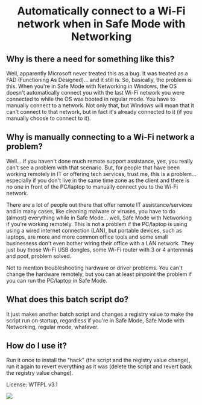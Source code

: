 # <p align="center">Automatically connect to a Wi-Fi network when in Safe Mode with Networking</p>
## Why is there a need for something like this?
Well, apparently Microsoft never treated this as a bug. It was treated as a FAD (Functioning As Designed)... and it still is. So, basically, the problem is this. When you're in Safe Mode with Networking in Windows, the OS doesn't automatically connect you with the last Wi-Fi network you were connected to while the OS was booted in regular mode. You have to manually connect to a network. Not only that, but Windows will moan that it can't connect to that network, but in fact it's already connected to it (if you manually choose to connect to it).
## Why is manually connecting to a Wi-Fi network a problem?
Well... if you haven't done much remote support assistance, yes, you really can't see a problem with that scenario. But, for people that have been working remotely in IT or offering tech services, trust me, this is a problem... especially if you don't live in the same time zone as the client and there is no one in front of the PC/laptop to manually connect you to the Wi-Fi network.

There are a lot of people out there that offer remote IT assistance/services and in many cases, like cleaning malware or viruses, you have to do (almost) everything while in Safe Mode... well, Safe Mode with Networking if you're working remotely. This is not a problem if the PC/laptop is using using a wired internet connection (LAN), but portable devices, such as laptops, are more and more common office tools and some small businessess don't even bother wiring their office with a LAN network. They just buy those Wi-Fi USB dongles, some Wi-Fi router with 3 or 4 antennnas and poof, problem solved.

Not to mention troubleshooting hardware or driver problems. You can't change the hardware remotely, but you can at least pinpoint the problem if you can run the PC/laptop in Safe Mode.
## What does this batch script do?
It just makes another batch script and changes a registry value to make the script run on startup, regardless if you're in Safe Mode, Safe Mode with Networking, regular mode, whatever.
## How do I use it?
Run it once to install the "hack" (the script and the registry value change), run it again to revert everything as it was (delete the script and revert back the registry value change).

License: WTFPL v3.1

<img src="http://www.wtfpl.net/wp-content/uploads/2012/12/wtfpl-badge-1.png">
